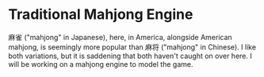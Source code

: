 # Traditional Mahjong Engine

麻雀 ("mahjong" in Japanese), here, in America, alongside American mahjong, is seemingly more popular than 麻将 ("mahjong" in Chinese). I like both variations, but it is saddening that both haven't caught on over here. I will be working on a mahjong engine to model the game.
